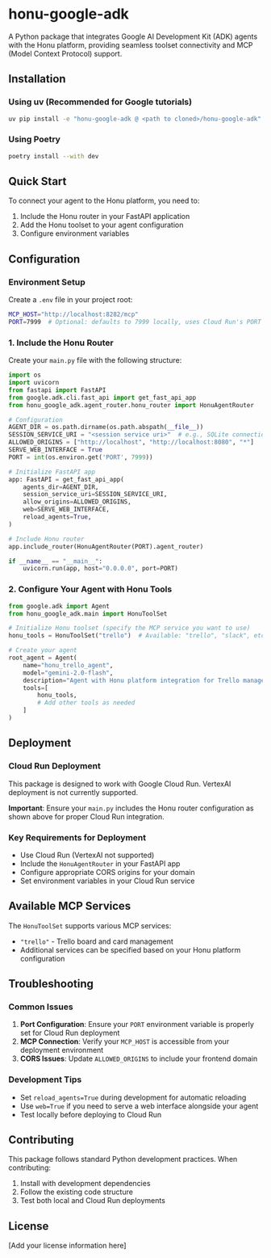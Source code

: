 # honu-google-adk

A Python package that integrates Google AI Development Kit (ADK) agents with the Honu platform, providing seamless toolset connectivity and MCP (Model Context Protocol) support.

## Installation

### Using uv (Recommended for Google tutorials)

```bash
uv pip install -e "honu-google-adk @ <path to cloned>/honu-google-adk"
```

### Using Poetry

```bash
poetry install --with dev
```

## Quick Start

To connect your agent to the Honu platform, you need to:

1. Include the Honu router in your FastAPI application
2. Add the Honu toolset to your agent configuration
3. Configure environment variables

## Configuration

### Environment Setup

Create a `.env` file in your project root:

```bash
MCP_HOST="http://localhost:8282/mcp"
PORT=7999  # Optional: defaults to 7999 locally, uses Cloud Run's PORT in production
```

### 1. Include the Honu Router

Create your `main.py` file with the following structure:

```python
import os
import uvicorn
from fastapi import FastAPI
from google.adk.cli.fast_api import get_fast_api_app
from honu_google_adk.agent_router.honu_router import HonuAgentRouter

# Configuration
AGENT_DIR = os.path.dirname(os.path.abspath(__file__))
SESSION_SERVICE_URI = "<session service uri>"  # e.g., SQLite connection string
ALLOWED_ORIGINS = ["http://localhost", "http://localhost:8080", "*"]
SERVE_WEB_INTERFACE = True
PORT = int(os.environ.get('PORT', 7999))

# Initialize FastAPI app
app: FastAPI = get_fast_api_app(
    agents_dir=AGENT_DIR,
    session_service_uri=SESSION_SERVICE_URI,
    allow_origins=ALLOWED_ORIGINS,
    web=SERVE_WEB_INTERFACE,
    reload_agents=True,
)

# Include Honu router
app.include_router(HonuAgentRouter(PORT).agent_router)

if __name__ == "__main__":
    uvicorn.run(app, host="0.0.0.0", port=PORT)
```

### 2. Configure Your Agent with Honu Tools

```python
from google.adk import Agent
from honu_google_adk.main import HonuToolSet

# Initialize Honu toolset (specify the MCP service you want to use)
honu_tools = HonuToolSet("trello")  # Available: "trello", "slack", etc.

# Create your agent
root_agent = Agent(
    name="honu_trello_agent",
    model="gemini-2.0-flash",
    description="Agent with Honu platform integration for Trello management",
    tools=[
        honu_tools,
        # Add other tools as needed
    ]
)
```

## Deployment

### Cloud Run Deployment

This package is designed to work with Google Cloud Run. VertexAI deployment is not currently supported.

**Important**: Ensure your `main.py` includes the Honu router configuration as shown above for proper Cloud Run integration.

### Key Requirements for Deployment

- Use Cloud Run (VertexAI not supported)
- Include the `HonuAgentRouter` in your FastAPI app
- Configure appropriate CORS origins for your domain
- Set environment variables in your Cloud Run service

## Available MCP Services

The `HonuToolSet` supports various MCP services:

- `"trello"` - Trello board and card management
- Additional services can be specified based on your Honu platform configuration

## Troubleshooting

### Common Issues

1. **Port Configuration**: Ensure your `PORT` environment variable is properly set for Cloud Run deployment
2. **MCP Connection**: Verify your `MCP_HOST` is accessible from your deployment environment
3. **CORS Issues**: Update `ALLOWED_ORIGINS` to include your frontend domain

### Development Tips

- Set `reload_agents=True` during development for automatic reloading
- Use `web=True` if you need to serve a web interface alongside your agent
- Test locally before deploying to Cloud Run

## Contributing

This package follows standard Python development practices. When contributing:

1. Install with development dependencies
2. Follow the existing code structure
3. Test both local and Cloud Run deployments

## License

[Add your license information here]